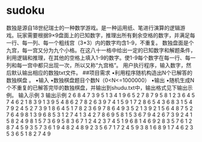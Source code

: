 # sudoku
数独是源自18世纪瑞士的一种数学游戏。是一种运用纸、笔进行演算的逻辑游戏。玩家需要根据9×9盘面上的已知数字，推理出所有剩余空格的数字，并满足每一行、每一列、每一个粗线宫（3*3）内的数字均含1-9，不重复。
数独盘面是个九宫，每一宫又分为九个小格。在这八十一格中给出一定的已知数字和解题条件，利用逻辑和推理，在其他的空格上填入1-9的数字。使1-9每个数字在每一行、每一列和每一宫中都只出现一次，所以又称“九宫格”。
用户执行程序，输入数字，然后默认输出相应的数独txt文件。
##项目需求 •利用程序随机构造出N个已解答的数独棋盘 。 •输入 •数独棋盘题目个数N（0<N<=1000000） •输出 •随机生成N个不重复的已解答完毕的数独棋盘，并输出到shudu.txt中，输出格式见下输出示例。
输入示例 3 输出示例 2 6 8 4 7 3 9 5 1 3 4 1 9 6 5 2 7 8 7 9 5 8 1 2 3 6 4 5 7 4 6 2 1 8 3 9 1 3 9 5 4 8 6 2 7 8 2 6 3 9 7 4 1 5 9 1 7 2 8 6 5 4 3 6 8 3 1 5 4 7 9 2 4 5 2 7 3 9 1 8 6
4 5 1 7 8 2 3 6 9 7 8 6 4 9 3 5 2 1 3 9 2 1 5 6 4 8 7 5 2 7 6 4 9 8 1 3 9 6 8 5 3 1 2 7 4 1 3 4 2 7 8 6 9 5 8 1 5 3 6 7 9 4 2 6 7 3 9 2 4 1 5 8 2 4 9 8 1 5 7 3 6
9 5 8 3 6 7 1 2 4 2 3 7 4 5 1 9 6 8 1 4 6 9 2 8 3 5 7 6 1 2 8 7 4 5 9 3 5 7 3 6 1 9 4 8 2 4 8 9 2 3 5 6 7 1 7 2 4 5 9 3 8 1 6 8 9 1 7 4 6 2 3 5 3 6 5 1 8 2 7 4 9
